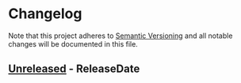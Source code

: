 # Changelog

Note that this project adheres to
[Semantic Versioning](https://semver.org/spec/v2.0.0.html) and all notable
changes will be documented in this file.

<!-- next-header -->

## [Unreleased] - ReleaseDate

<!-- next-url -->
[Unreleased]: https://github.com/ALPHA-g-Experiment/alpha-g/compare/alpha-g-analysis-v0.5.4...HEAD

